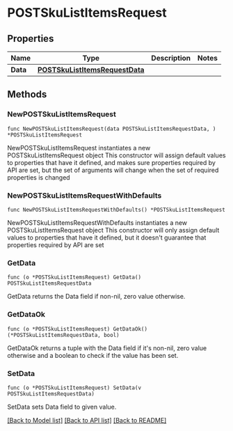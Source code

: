 # POSTSkuListItemsRequest

## Properties

Name | Type | Description | Notes
------------ | ------------- | ------------- | -------------
**Data** | [**POSTSkuListItemsRequestData**](POSTSkuListItemsRequestData.md) |  | 

## Methods

### NewPOSTSkuListItemsRequest

`func NewPOSTSkuListItemsRequest(data POSTSkuListItemsRequestData, ) *POSTSkuListItemsRequest`

NewPOSTSkuListItemsRequest instantiates a new POSTSkuListItemsRequest object
This constructor will assign default values to properties that have it defined,
and makes sure properties required by API are set, but the set of arguments
will change when the set of required properties is changed

### NewPOSTSkuListItemsRequestWithDefaults

`func NewPOSTSkuListItemsRequestWithDefaults() *POSTSkuListItemsRequest`

NewPOSTSkuListItemsRequestWithDefaults instantiates a new POSTSkuListItemsRequest object
This constructor will only assign default values to properties that have it defined,
but it doesn't guarantee that properties required by API are set

### GetData

`func (o *POSTSkuListItemsRequest) GetData() POSTSkuListItemsRequestData`

GetData returns the Data field if non-nil, zero value otherwise.

### GetDataOk

`func (o *POSTSkuListItemsRequest) GetDataOk() (*POSTSkuListItemsRequestData, bool)`

GetDataOk returns a tuple with the Data field if it's non-nil, zero value otherwise
and a boolean to check if the value has been set.

### SetData

`func (o *POSTSkuListItemsRequest) SetData(v POSTSkuListItemsRequestData)`

SetData sets Data field to given value.



[[Back to Model list]](../README.md#documentation-for-models) [[Back to API list]](../README.md#documentation-for-api-endpoints) [[Back to README]](../README.md)


